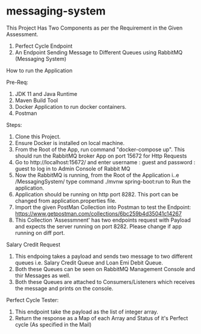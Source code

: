 # messaging-system

This Project Has Two Components as per the Requirement in the Given Assessment.
1. Perfect Cycle Endpoint
2. An Endpoint Sending Message to Different Queues using RabbitMQ (Messaging System)

How to run the Application

Pre-Req: 
1. JDK 11 and Java Runtime
2. Maven Build Tool
3. Docker Application to run docker containers.
4. Postman


Steps:
1. Clone this Project.
2. Ensure Docker is installed on local machine.
3. From the Root of the App, run command "docker-compose up". This should run the RabbitMQ broker App on port 15672 for Http Requests
4. Go to http://localhost:15672/ and enter username : guest and password : guest to log in to Admin Console of Rabbit MQ
5. Now the RabbitMQ is running, from the Root of the Application i..e /MessagingSystem/ type command ./mvnw spring-boot:run to Run the application.
6. Application should be running on http port 8282. This port can be changed from application.properties file.
7. Import the given PostMan Collection into Postman to test the Endpoint: https://www.getpostman.com/collections/6bc259b4d35041c14267
8. This Collection 'Assessmnent' has two endpoints request with Payload and expects the server running on port 8282. Please change if app running on diff port.

Salary Credit Request
1. This endpoing takes a payload and sends two message to two different queues i.e. Salary Credit Queue and Loan Emi Debit Queue.
2. Both these Queues can be seen on RabbitMQ Management Console and thir Messages as well.
3. Both these Queues are attached to Consumers/Listeners which receives the message and prints on the console. 

Perfect Cycle Tester: 
1. This endpoint take the payload as the list of integer array.
2. Return the response as a Map of each Array and Status of it's Perfect cycle (As specified in the Mail)



